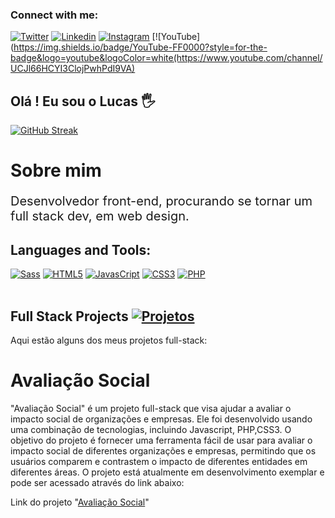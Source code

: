 ### Connect with me:

 
[![Twitter](https://img.shields.io/badge/Twitter-1DA1F2?style=for-the-badge&logo=twitter&logoColor=white)]( https://twitter.com/_srtouma)
[![Linkedin](	https://img.shields.io/badge/LinkedIn-0077B5?style=for-the-badge&logo=linkedin&logoColor=white)](https://www.linkedin.com/in/lucas-henrique-9a731b254/)
[![Instagram](https://img.shields.io/badge/Instagram-E4405F?style=for-the-badge&logo=instagram&logoColor=white)](https://www.instagram.com/dev0touma_/?hl=en)
[![YouTube](https://img.shields.io/badge/YouTube-FF0000?style=for-the-badge&logo=youtube&logoColor=white(https://www.youtube.com/channel/UCJl66HCYI3ClojPwhPdI9VA)
## Olá ! Eu sou o Lucas 🖐️
[![GitHub Streak](https://streak-stats.demolab.com?user=touma0dev&theme=dark&border_radius=4.9&locale=pt_BR)](https://git.io/streak-stats)<br>
## <h1> Sobre mim
</h1>
<p style='font-size:20px;'>
Desenvolvedor front-end, procurando se tornar um full stack dev, em web design.</p>


##   Languages and Tools:

[![Sass]( https://img.shields.io/badge/Sass-CC6699?style=for-the-badge&logo=sass&logoColor=white)]( https://github.com/touma0dev/new-technlogy-learned-sass-/tree/main/Fake%20Project%20Gallery)
[![HTML5](  https://img.shields.io/badge/HTML5-E34F26?style=for-the-badge&logo=html5&logoColor=white)]( https://github.com/touma0dev/clock-full-time)
[![JavasCript](https://img.shields.io/badge/JavaScript-323330?style=for-the-badge&logo=javascript&logoColor=F7DF1E)]( https://github.com/touma0dev/function-javascript-)
[![CSS3](https://img.shields.io/badge/CSS3-1572B6?style=for-the-badge&logo=css3&logoColor=white)]( https://github.com/touma0dev/css-helping-typs)
[![PHP](https://img.shields.io/badge/PHP-777BB4?style=for-the-badge&logo=php&logoColor=white)](https://github.com/touma0dev/full-stack-projects/tree/main/Avaliation%20Social)
<br />
<br />

## Full Stack Projects [![Projetos](https://img.shields.io/badge/Projetos-red.svg)](https://github.com/touma0dev/full-stack-projects)



Aqui estão alguns dos meus projetos full-stack:
# Avaliação Social
"Avaliação Social" é um projeto full-stack que visa ajudar a avaliar o impacto social de organizações e empresas. Ele foi desenvolvido usando uma combinação de tecnologias, incluindo Javascript, PHP,CSS3. O objetivo do projeto é fornecer uma ferramenta fácil de usar para avaliar o impacto social de diferentes organizações e empresas, permitindo que os usuários comparem e contrastem o impacto de diferentes entidades em diferentes áreas. O projeto está atualmente em desenvolvimento exemplar e pode ser acessado através do link abaixo:

Link do projeto "[Avaliação Social](https://dhardware.rf.gd/formulario)"
